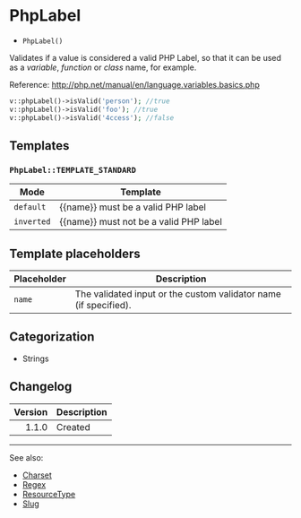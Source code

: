 # PhpLabel

- `PhpLabel()`

Validates if a value is considered a valid PHP Label,
so that it can be used as a *variable*, *function* or *class* name, for example.

Reference:
http://php.net/manual/en/language.variables.basics.php

```php
v::phpLabel()->isValid('person'); //true
v::phpLabel()->isValid('foo'); //true
v::phpLabel()->isValid('4ccess'); //false
```

## Templates

### `PhpLabel::TEMPLATE_STANDARD`

| Mode       | Template                               |
|------------|----------------------------------------|
| `default`  | {{name}} must be a valid PHP label     |
| `inverted` | {{name}} must not be a valid PHP label |

## Template placeholders

| Placeholder | Description                                                      |
|-------------|------------------------------------------------------------------|
| `name`      | The validated input or the custom validator name (if specified). |

## Categorization

- Strings

## Changelog

| Version | Description |
|--------:|-------------|
|   1.1.0 | Created     |

***
See also:

- [Charset](Charset.md)
- [Regex](Regex.md)
- [ResourceType](ResourceType.md)
- [Slug](Slug.md)
